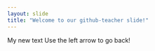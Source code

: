 ```yaml
---
layout: slide
title: "Welcome to our github-teacher slide!"
---
```

My new text
Use the left arrow to go back!